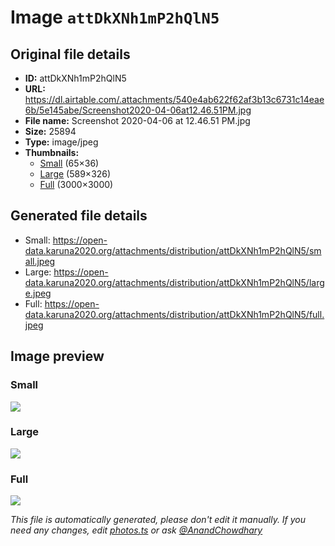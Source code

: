 # Image `attDkXNh1mP2hQlN5`

## Original file details

- **ID:** attDkXNh1mP2hQlN5
- **URL:** https://dl.airtable.com/.attachments/540e4ab622f62af3b13c6731c14eae6b/5e145abe/Screenshot2020-04-06at12.46.51PM.jpg
- **File name:** Screenshot 2020-04-06 at 12.46.51 PM.jpg
- **Size:** 25894
- **Type:** image/jpeg
- **Thumbnails:**
  - [Small](https://dl.airtable.com/.attachmentThumbnails/4e071cce986099a00fa50cb8661c3af3/111d8415) (65×36)
  - [Large](https://dl.airtable.com/.attachmentThumbnails/3469471264eb41d63ae307dec10c5816/5262dabf) (589×326)
  - [Full](https://dl.airtable.com/.attachmentThumbnails/5ad02b9db8d77359fdd0425ce752ce9e/d5dd61a3) (3000×3000)

## Generated file details

- Small: https://open-data.karuna2020.org/attachments/distribution/attDkXNh1mP2hQlN5/small.jpeg
- Large: https://open-data.karuna2020.org/attachments/distribution/attDkXNh1mP2hQlN5/large.jpeg
- Full: https://open-data.karuna2020.org/attachments/distribution/attDkXNh1mP2hQlN5/full.jpeg

## Image preview

### Small

![](https://open-data.karuna2020.org/attachments/distribution/attDkXNh1mP2hQlN5/small.jpeg)

### Large

![](https://open-data.karuna2020.org/attachments/distribution/attDkXNh1mP2hQlN5/large.jpeg)

### Full

![](https://open-data.karuna2020.org/attachments/distribution/attDkXNh1mP2hQlN5/full.jpeg)

_This file is automatically generated, please don't edit it manually. If you need any changes, edit [photos.ts](/photos.ts) or ask [@AnandChowdhary](https://github.com/AnandChowdhary)_

